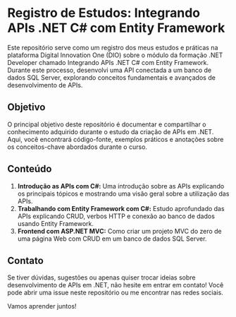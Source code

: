 # Registro de Estudos: Integrando APIs .NET C# com Entity Framework

Este repositório serve como um registro dos meus estudos e práticas na plataforma Digital Innovation One (DIO) sobre o módulo da formação .NET Developer chamado Integrando APIs .NET C# com Entity Framework. Durante este processo, desenvolvi uma API conectada a um banco de dados SQL Server, explorando conceitos fundamentais e avançados de desenvolvimento de APIs.

## Objetivo

O principal objetivo deste repositório é documentar e compartilhar o conhecimento adquirido durante o estudo da criação de APIs em .NET. Aqui, você encontrará código-fonte, exemplos práticos e anotações sobre os conceitos-chave abordados durante o curso.

## Conteúdo

1. **Introdução as APIs com C#:** Uma introdução sobre as APIs explicando os principais tópicos e mostrando uma visão geral sobre a utilização das APIs.
2. **Trabalhando com Entity Framework com C#:** Estudo aprofundado das APIs explicando CRUD, verbos HTTP e conexão ao banco de dados usando Entity Framework.
3. **Frontend com ASP.NET MVC:** Como criar um projeto MVC do zero de uma página Web com CRUD em um banco de dados SQL Server.

## Contato

Se tiver dúvidas, sugestões ou apenas quiser trocar ideias sobre desenvolvimento de APIs em .NET, não hesite em entrar em contato! Você pode abrir uma issue neste repositório ou me encontrar nas redes sociais.

Vamos aprender juntos!
